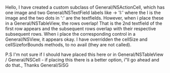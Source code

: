 
Hello, I have created a custom subclass of General/NSActionCell, which has one image and two General/NSTextField labels like -> 'I:' where the I is the image and the two dots in ':' are the textfields. However, when i place these in a General/NSTableView, the rows overlap! That is the 2nd textfield of the first row appears and the subsequent rows overlap with their respective subsequent rows.
When i place the corresponding control in a General/NSView, it appears okay.
I have overridden the cellSize and cellSizeforBounds methods, to no avail (they are not called).

P.S I'm not sure if I should have placed this here or in General/NSTableView / General/NSCell - if placing this there is a better option, i"ll go ahead and do that.,
Thanks
General/SiSG